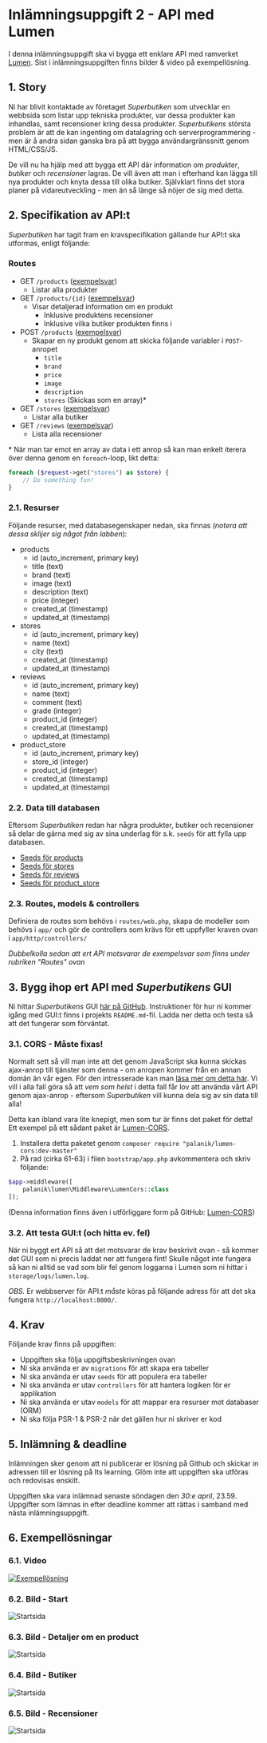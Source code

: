 # Inlämningsuppgift 2 - API med Lumen

I denna inlämningsuppgift ska vi bygga ett enklare API med ramverket [Lumen](https://lumen.laravel.com). Sist i inlämningsuppgiften finns bilder & video på exempellösning.

## 1. Story

Ni har blivit kontaktade av företaget _Superbutiken_ som utvecklar en webbsida som listar upp tekniska produkter, var dessa produkter kan inhandlas, samt recensioner kring dessa produkter. _Superbutikens_ största problem är att de kan ingenting om datalagring och serverprogrammering - men är å andra sidan ganska bra på att bygga användargränssnitt genom HTML/CSS/JS.

De vill nu ha hjälp med att bygga ett API där information om _produkter_, _butiker_ och _recensioner_ lagras. De vill även att man i efterhand kan lägga till nya produkter och knyta dessa till olika butiker. Självklart finns det stora planer på vidareutveckling - men än så länge så nöjer de sig med detta.

## 2. Specifikation av API:t

_Superbutiken_ har tagit fram en kravspecifikation gällande hur API:t ska utformas, enligt följande:

### Routes

- GET `/products` ([exempelsvar](json_products.json))
    - Listar alla produkter
- GET `/products/{id}` ([exempelsvar](json_product.json))
    - Visar detaljerad information om en produkt
        - Inklusive produktens recensioner
        - Inklusive vilka butiker produkten finns i
- POST `/products` ([exempelsvar](json_new_product.json))
    - Skapar en ny produkt genom att skicka följande variabler i `POST`-anropet
        - `title`
        - `brand`
        - `price`
        - `image`
        - `description`
        - `stores` (Skickas som en array)*
- GET `/stores` ([exempelsvar](json_stores.json))
    - Listar alla butiker
- GET `/reviews` ([exempelsvar](json_reviews.json))
    - Lista alla recensioner

&ast; När man tar emot en array av data i ett anrop så kan man enkelt iterera över denna genom en `foreach`-loop, likt detta:
```php
foreach ($request->get("stores") as $store) {
    // Do something fun!
}
```

### 2.1. Resurser

Följande resurser, med databasegenskaper nedan, ska finnas (*notera att dessa sklijer sig något från labben*):

- products
    - id (auto_increment, primary key)
    - title (text)
    - brand (text)
    - image (text)
    - description (text)
    - price (integer)
    - created_at (timestamp)
    - updated_at (timestamp)
- stores
    - id (auto_increment, primary key)
    - name (text)
    - city (text)
    - created_at (timestamp)
    - updated_at (timestamp)
- reviews
    - id (auto_increment, primary key)
    - name (text)
    - comment (text)
    - grade (integer)
    - product_id (integer)
    - created_at (timestamp)
    - updated_at (timestamp)
- product_store
    - id (auto_increment, primary key)
    - store_id (integer)
    - product_id (integer)
    - created_at (timestamp)
    - updated_at (timestamp)

### 2.2. Data till databasen

Eftersom _Superbutiken_ redan har några produkter, butiker och recensioner så delar de gärna med sig av sina underlag för s.k. `seeds` för att fylla upp databasen.
- [Seeds för products](seed_products.php)
- [Seeds för stores](seed_stores.php)
- [Seeds för reviews](seed_reviews.php)
- [Seeds för product_store](seed_product_store.php)

### 2.3. Routes, models & controllers

Definiera de routes som behövs i `routes/web.php`, skapa de modeller som behövs i `app/` och gör de controllers som krävs för ett uppfyller kraven ovan i `app/http/controllers/`

*Dubbelkolla sedan att ert API motsvarar de exempelsvar som finns under rubriken "Routes" ovan*

## 3. Bygg ihop ert API med _Superbutikens_ GUI

Ni hittar _Superbutikens_ GUI [här på GitHub](https://github.com/Tibbelit/da287a-vt-assignment2-client). Instruktioner för hur ni kommer igång med GUI:t finns i projekts `README.md`-fil. Ladda ner detta och testa så att det fungerar som förväntat.

### 3.1. CORS - Måste fixas!
Normalt sett så vill man inte att det genom JavaScript ska kunna skickas ajax-anrop till tjänster som denna - om anropen kommer från en annan domän än vår egen. För den intresserade kan man [läsa mer om detta här](https://developer.mozilla.org/en-US/docs/Web/HTTP/Access_control_CORS). Vi vill i alla fall göra så att _vem som helst_ i detta fall får lov att använda vårt API genom ajax-anrop - eftersom _Superbutiken_ vill kunna dela sig av sin data till alla!

Detta kan ibland vara lite knepigt, men som tur är finns det paket för detta! Ett exempel på ett sådant paket är [Lumen-CORS](https://github.com/palanik/lumen-cors).
1. Installera detta paketet genom `composer require "palanik/lumen-cors:dev-master"`
2. På rad (cirka 61-63) i filen `bootstrap/app.php` avkommentera och skriv följande:
```php
$app->middleware([
    palanik\lumen\Middleware\LumenCors::class
]);
```
(Denna information finns även i utförliggare form på GitHub: [Lumen-CORS](https://github.com/palanik/lumen-cors))

### 3.2. Att testa GUI:t (och hitta ev. fel)
När ni byggt ert API så att det motsvarar de krav beskrivit ovan - så kommer det GUI som ni precis laddat ner att fungera fint! Skulle något inte fungera så kan ni alltid se vad som blir fel genom loggarna i Lumen som ni hittar i `storage/logs/lumen.log`.

*OBS.* Er webbserver för API:t _måste_ köras på följande adress för att det ska fungera `http://localhost:8000/`.

## 4. Krav

Följande krav finns på uppgiften:

- Uppgiften ska följa uppgiftsbeskrivningen ovan
- Ni ska använda er av `migrations` för att skapa era tabeller
- Ni ska använda er utav `seeds` för att populera era tabeller
- Ni ska använda er utav `controllers` för att hantera logiken för er applikation
- Ni ska använda er utav `models` för att mappar era resurser mot databaser (ORM)
- Ni ska följa PSR-1 & PSR-2 när det gällen hur ni skriver er kod

## 5. Inlämning & deadline
Inlämningen sker genom att ni publicerar er lösning på Github och skickar in adressen till er lösning på Its learning. Glöm inte att uppgiften ska utföras och redovisas enskilt.

Uppgiften ska vara inlämnad senaste söndagen den *30:e april*, 23.59. Uppgifter som lämnas in efter deadline kommer att rättas i samband med nästa inlämningsuppgift.

## 6. Exempellösningar

### 6.1. Video

[![Exempellösning](http://img.youtube.com/vi/Xh0xWvBPHuM/0.jpg)](https://youtu.be/Xh0xWvBPHuM)

### 6.2. Bild - Start

![Startsida](ass2_start.png)

### 6.3. Bild - Detaljer om en product

![Startsida](ass2_modal.png)

### 6.4. Bild - Butiker

![Startsida](ass2_stores.png)

### 6.5. Bild - Recensioner

![Startsida](ass2_reviews.png)
